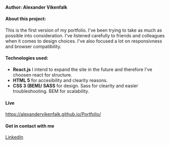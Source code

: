 #### Author: Alexander Vikenfalk

#### About this project: 
This is the first version of my portfolio. I've been trying to take as much as possible into consideration. I've listened carefully to friends and colleagues when it comes to design choices. I've also focused a lot on responsivness and browser compatibility. 

#### Technologies used: 
* **React.js** I intend to expand the site in the future and therefore I've choosen react for structure. 
* **HTML 5** for accesibility and clearity reasons.
* **CSS 3 (BEM)/ SASS** for design. Sass for clearity and easier troubleshooting. BEM for scalability.

#### Live ####
https://alexandervikenfalk.github.io/Portfolio/

#### Get in contact with me ####
[LinkedIn](https://de.linkedin.com/in/alexander-vikenfalk-6b993b42)

